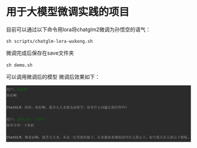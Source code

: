 # 用于大模型微调实践的项目

目前可以通过以下命令用lora将chatglm2微调为孙悟空的语气：

```
sh scripts/chatglm-lora-wukong.sh
```

微调完成后保存在save文件夹

 `sh demo.sh`

可以调用微调后的模型
微调后效果如下：

![image](image/图片2.png)
